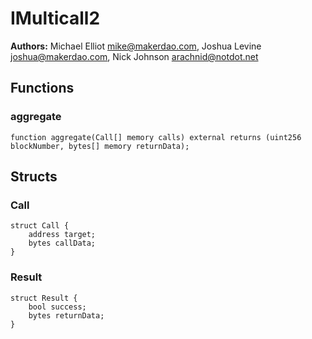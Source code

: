 # IMulticall2

**Authors:**
Michael Elliot <mike@makerdao.com>, Joshua Levine <joshua@makerdao.com>, Nick Johnson <arachnid@notdot.net>


## Functions
### aggregate


```solidity
function aggregate(Call[] memory calls) external returns (uint256 blockNumber, bytes[] memory returnData);
```

## Structs
### Call

```solidity
struct Call {
    address target;
    bytes callData;
}
```

### Result

```solidity
struct Result {
    bool success;
    bytes returnData;
}
```


